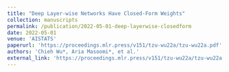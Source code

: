 ```yaml
---
title: "Deep Layer-wise Networks Have Closed-Form Weights"
collection: manuscripts
permalink: /publication/2022-05-01-deep-layerwise-closedform
date: 2022-05-01
venue: 'AISTATS'
paperurl: 'https://proceedings.mlr.press/v151/tzu-wu22a/tzu-wu22a.pdf'
authors: 'Chieh Wu*, Aria Masoomi*, et al.'
external_link: 'https://proceedings.mlr.press/v151/tzu-wu22a/tzu-wu22a.pdf'
---
```

